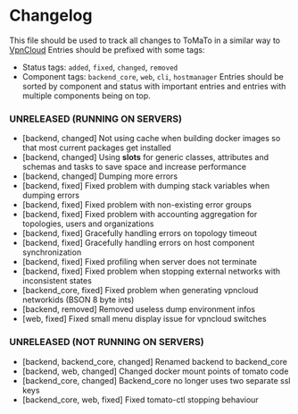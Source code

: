 # Changelog

This file should be used to track all changes to ToMaTo in a similar way to [VpnCloud](https://github.com/dswd/vpncloud.rs/blob/master/CHANGELOG.md)
Entries should be prefixed with some tags:
- Status tags: `added`, `fixed`, `changed`, `removed`
- Component tags: `backend_core`, `web`, `cli`, `hostmanager`
Entries should be sorted by component and status with important entries and entries with multiple components being on top.


### UNRELEASED (RUNNING ON SERVERS)
- [backend, changed] Not using cache when building docker images so that most current packages get installed 
- [backend, changed] Using __slots__ for generic classes, attributes and schemas and tasks to save space and increase performance
- [backend, changed] Dumping more errors
- [backend, fixed] Fixed problem with dumping stack variables when dumping errors
- [backend, fixed] Fixed problem with non-existing error groups
- [backend, fixed] Fixed problem with accounting aggregation for topologies, users and organizations
- [backend, fixed] Gracefully handling errors on topology timeout
- [backend, fixed] Gracefully handling errors on host component synchronization
- [backend, fixed] Fixed profiling when server does not terminate
- [backend, fixed] Fixed problem when stopping external networks with inconsistent states
- [backend_core, fixed] Fixed problem when generating vpncloud networkids (BSON 8 byte ints)
- [backend, removed] Removed useless dump environment infos
- [web, fixed] Fixed small menu display issue for vpncloud switches


### UNRELEASED (NOT RUNNING ON SERVERS)
- [backend, backend_core, changed] Renamed backend to backend_core
- [backend, web, changed] Changed docker mount points of tomato code
- [backend_core, changed] Backend_core no longer uses two separate ssl keys
- [backend_core, web, fixed] Fixed tomato-ctl stopping behaviour